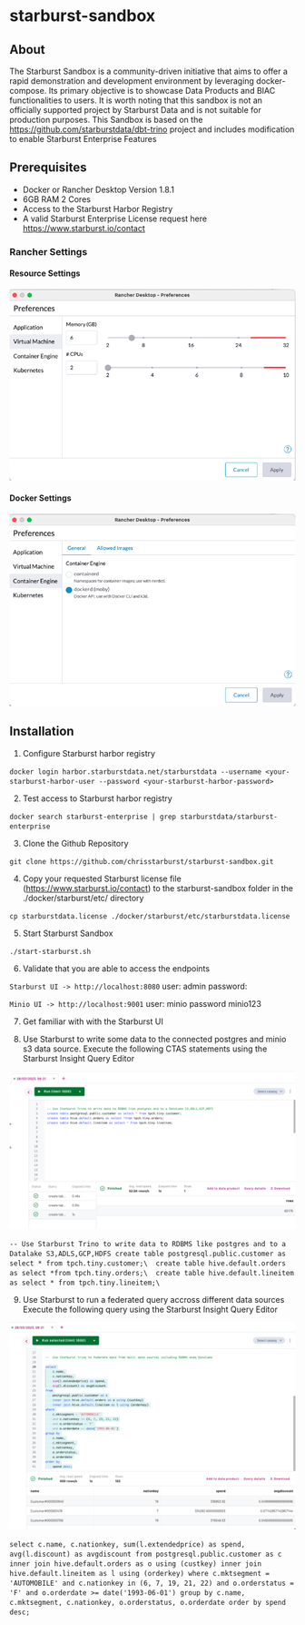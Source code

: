 # starburst-sandbox
## About
The Starburst Sandbox is a community-driven initiative that aims to offer a rapid demonstration and development environment by leveraging docker-compose. Its primary objective is to showcase Data Products and BIAC functionalities to users. It is worth noting that this sandbox is not an officially supported project by Starburst Data and is not suitable for production purposes.
This Sandbox is based on the https://github.com/starburstdata/dbt-trino project and includes modification to enable Starburst Enterprise Features


## Prerequisites
- Docker or Rancher Desktop Version 1.8.1 
- 6GB RAM 2 Cores
- Access to the Starburst Harbor Registry
- A valid Starburst Enterprise License request here https://www.starburst.io/contact

### Rancher Settings

#### Resource Settings

![Rancher](images/rancher-settings-1.png)

#### Docker Settings
![Rancher](images/rancher-settings-2.png)



## Installation

1. Configure Starburst harbor registry

`docker login harbor.starburstdata.net/starburstdata --username <your-starburst-harbor-user --password <your-starburst-harbor-password>`

2. Test access to Starburst harbor registry

`docker search starburst-enterprise | grep starburstdata/starburst-enterprise `

3. Clone the Github Repository

`git clone https://github.com/chrisstarburst/starburst-sandbox.git`

4. Copy your requested Starburst license file (https://www.starburst.io/contact) to the starburst-sandbox folder in the ./docker/starburst/etc/ directory

`cp starburstdata.license ./docker/starburst/etc/starburstdata.license`

5. Start Starburst Sandbox

`./start-starburst.sh`

6.  Validate that you are able to access the endpoints

`Starburst UI -> http://localhost:8080`
user: admin
password: 

`Minio UI -> http://localhost:9001`
user: minio
password minio123

7. Get familiar with with the Starburst UI

8. Use Starburst to write some data to the connected postgres and minio s3 data source.
Execute the following CTAS statements using the Starburst Insight Query Editor

![Create Table](images/create-table.png)

`-- Use Starburst Trino to write data to RDBMS like postgres and to a Datalake S3,ADLS,GCP,HDFS
 create table postgresql.public.customer as select * from tpch.tiny.customer;\ 
create table hive.default.orders as select *from tpch.tiny.orders;\ 
create table hive.default.lineitem as select * from tpch.tiny.lineitem;\` 

9. Use Starburst to run a federated query accross different data sources
Execute the following query using the Starburst Insight Query Editor

![Query Execution](images/run-query.png)

`select
    c.name,
    c.nationkey,
    sum(l.extendedprice) as spend,
    avg(l.discount) as avgdiscount
from
    postgresql.public.customer as c
    inner join hive.default.orders as o using (custkey)
    inner join hive.default.lineitem as l using (orderkey)
where
    c.mktsegment = 'AUTOMOBILE'
    and c.nationkey in (6, 7, 19, 21, 22)
    and o.orderstatus = 'F'
    and o.orderdate >= date('1993-06-01')
group by
    c.name,
    c.mktsegment,
    c.nationkey,
    o.orderstatus,
    o.orderdate
order by
    spend desc;`
